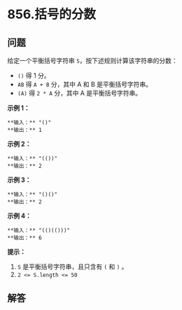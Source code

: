 # 856.括号的分数

## 问题

给定一个平衡括号字符串 `S`，按下述规则计算该字符串的分数：

* `()` 得 1 分。
* `AB` 得 `A + B` 分，其中 A 和 B 是平衡括号字符串。
* `(A)` 得 `2 * A` 分，其中 A 是平衡括号字符串。

**示例 1：**

```
**输入：** "()"
**输出：** 1

```

**示例 2：**

```
**输入：** "(())"
**输出：** 2

```

**示例 3：**

```
**输入：** "()()"
**输出：** 2

```

**示例 4：**

```
**输入：** "(()(()))"
**输出：** 6

```

**提示：**

1. `S` 是平衡括号字符串，且只含有 `(` 和 `)` 。
2. `2 <= S.length <= 50`



## 解答

